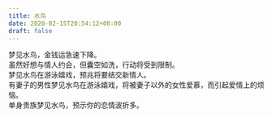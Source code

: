 ```yaml
---
title: 水鸟
date: 2020-02-15T20:54:12+08:00
draft: false
---
```


梦见水鸟，金钱运急速下降。<br>
虽然好想与情人约会，但囊空如洗，行动将受到限制。<br>
梦见水鸟在游泳嬉戏，预兆将要结交新情人。<br>
有妻子的男性梦见水鸟在游泳嬉戏，将被妻子以外的女性爱慕，而引起爱情上的烦恼。<br>
单身贵族梦见水鸟，预示你的恋情波折多。<br>
